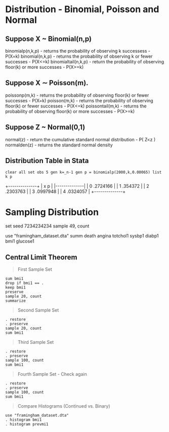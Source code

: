 # Distribution - Binomial, Poisson and Normal

## Suppose X ~ Binomial(n,p)
binomialp(n,k,p) - returns the probability of observing k successess - P(X=k)
binomial(n,k,p) - returns the probability of observing k or fewer successes - P(X<=k)
binomialtail(n,k,p) - return the probability of observing floor(k) or more successes - P(X>=k)

## Suppose X ∼ Poisson(m).
poissonp(m,k) - returns the probability of observing floor(k) or fewer successes - P(X=k)
poisson(m,k) - returns the probability of observing floor(k) or fewer successes - P(X<=k)
poissontail(m,k) - returns the probability of observing floor(k) or more successes - P(X>=k)

## Suppose Z ~ Normal(0,1)
normal(z) - return the cumulative standard normal distribution - P( Z<z )
normalden(z) - returns the standard normal density

## Distribution Table in Stata
`clear all
set obs 5
gen k=_n-1
gen p = binomialp(2000,k,0.00065)
list k p`

+--------------+
| x          p |
|--------------|
| 0   .2724166 |
| 1    .354372 |
| 2   .2303763 |
| 3   .0997948 |
| 4   .0324057 |
+--------------+

# Sampling Distribution
set seed 7234234234
sample 49, count

use "framingham_dataset.dta"
summ death angina totchol1 sysbp1 diabp1 bmi1 glucose1

## Central Limit Theorem
> First Sample Set

	sum bmi1
	drop if bmi1 == .
	keep bmi1
	preserve
	sample 20, count
	summarize

> Second Sample Set

	. restore
	. preserve
	sample 20, count
	sum bmi1

> Third Sample Set

	. restore
	. preserve
	sample 100, count
	sum bmi1

> Fourth Sample Set - Check again

	. restore
	. preserve
	sample 100, count
	sum bmi1

> Compare Histograms (Continued vs. Binary)

	use "framingham_dataset.dta"
	. histogram bmi1
	. histogram prevmi1




